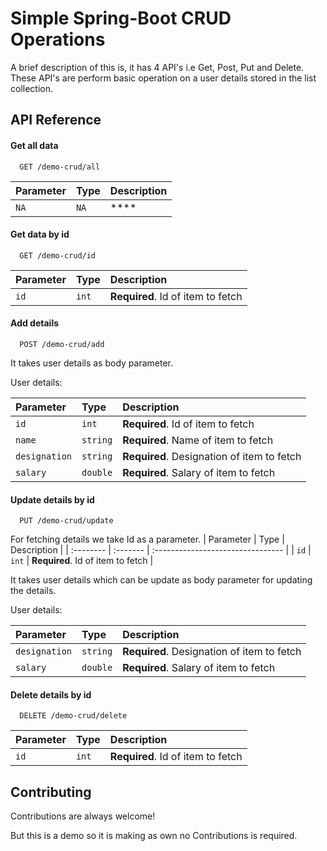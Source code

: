 
# Simple Spring-Boot CRUD Operations 

A brief description of this is, it has 4 API's i.e Get, Post, Put
and Delete. These API's are perform basic operation on a user details stored in the list collection.


## API Reference

#### Get all data

```http
  GET /demo-crud/all
```

| Parameter | Type     | Description                |
| :-------- | :------- | :------------------------- |
| `NA` | `NA` | **** |

#### Get data by id

```http
  GET /demo-crud/id
```

| Parameter | Type     | Description                       |
| :-------- | :------- | :-------------------------------- |
| `id`      | `int` | **Required**. Id of item to fetch |

#### Add details


```http
  POST /demo-crud/add
```
It takes user details as body parameter.

User details:

| Parameter | Type     | Description                       |
| :-------- | :------- | :-------------------------------- |
| `id`      | `int` | **Required**. Id of item to fetch |
| `name`      | `string` | **Required**. Name of item to fetch |
| `designation`      | `string` | **Required**. Designation of item to fetch |
| `salary`      | `double` | **Required**. Salary of item to fetch |


#### Update details by id


```http
  PUT /demo-crud/update
```
For fetching details we take Id as a parameter.
| Parameter | Type     | Description                       |
| :-------- | :------- | :-------------------------------- |
| `id`      | `int` | **Required**. Id of item to fetch |

It takes user details which can be update as body parameter for updating the details.

User details:

| Parameter | Type     | Description                       |
| :-------- | :------- | :-------------------------------- |
| `designation`      | `string` | **Required**. Designation of item to fetch |
| `salary`      | `double` | **Required**. Salary of item to fetch |


#### Delete details by id


```http
  DELETE /demo-crud/delete
```

| Parameter | Type     | Description                       |
| :-------- | :------- | :-------------------------------- |
| `id`      | `int` | **Required**. Id of item to fetch |




## Contributing

Contributions are always welcome!

But this is a demo so it is making as own no Contributions is required.
